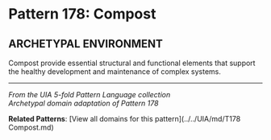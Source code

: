 # Pattern 178: Compost

## ARCHETYPAL ENVIRONMENT

Compost provide essential structural and functional elements that support the healthy development and maintenance of complex systems.

---

*From the UIA 5-fold Pattern Language collection*  
*Archetypal domain adaptation of Pattern 178*

**Related Patterns**: [View all domains for this pattern](../../UIA/md/T178 Compost.md)